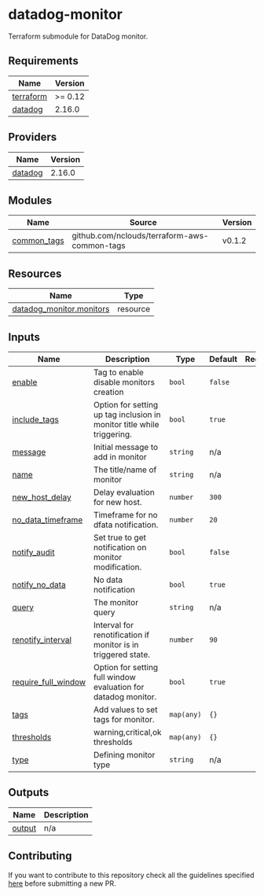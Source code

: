 # datadog-monitor

Terraform submodule for DataDog monitor.

<!-- BEGINNING OF PRE-COMMIT-TERRAFORM DOCS HOOK -->
## Requirements

| Name | Version |
|------|---------|
| <a name="requirement_terraform"></a> [terraform](#requirement\_terraform) | >= 0.12 |
| <a name="requirement_datadog"></a> [datadog](#requirement\_datadog) | 2.16.0 |

## Providers

| Name | Version |
|------|---------|
| <a name="provider_datadog"></a> [datadog](#provider\_datadog) | 2.16.0 |

## Modules

| Name | Source | Version |
|------|--------|---------|
| <a name="module_common_tags"></a> [common\_tags](#module\_common\_tags) | github.com/nclouds/terraform-aws-common-tags | v0.1.2 |

## Resources

| Name | Type |
|------|------|
| [datadog_monitor.monitors](https://registry.terraform.io/providers/DataDog/datadog/2.16.0/docs/resources/monitor) | resource |

## Inputs

| Name | Description | Type | Default | Required |
|------|-------------|------|---------|:--------:|
| <a name="input_enable"></a> [enable](#input\_enable) | Tag to enable disable monitors creation | `bool` | `false` | no |
| <a name="input_include_tags"></a> [include\_tags](#input\_include\_tags) | Option for setting up tag inclusion in monitor title while triggering. | `bool` | `true` | no |
| <a name="input_message"></a> [message](#input\_message) | Initial message to add in monitor | `string` | n/a | yes |
| <a name="input_name"></a> [name](#input\_name) | The title/name of monitor | `string` | n/a | yes |
| <a name="input_new_host_delay"></a> [new\_host\_delay](#input\_new\_host\_delay) | Delay evaluation for new host. | `number` | `300` | no |
| <a name="input_no_data_timeframe"></a> [no\_data\_timeframe](#input\_no\_data\_timeframe) | Timeframe for no dfata notification. | `number` | `20` | no |
| <a name="input_notify_audit"></a> [notify\_audit](#input\_notify\_audit) | Set true to get notification on monitor modification. | `bool` | `false` | no |
| <a name="input_notify_no_data"></a> [notify\_no\_data](#input\_notify\_no\_data) | No data notification | `bool` | `true` | no |
| <a name="input_query"></a> [query](#input\_query) | The monitor query | `string` | n/a | yes |
| <a name="input_renotify_interval"></a> [renotify\_interval](#input\_renotify\_interval) | Interval for renotification if monitor is in triggered state. | `number` | `90` | no |
| <a name="input_require_full_window"></a> [require\_full\_window](#input\_require\_full\_window) | Option for setting full window evaluation for datadog monitor. | `bool` | `true` | no |
| <a name="input_tags"></a> [tags](#input\_tags) | Add values to set tags for monitor. | `map(any)` | `{}` | no |
| <a name="input_thresholds"></a> [thresholds](#input\_thresholds) | warning,critical,ok thresholds | `map(any)` | `{}` | no |
| <a name="input_type"></a> [type](#input\_type) | Defining monitor type | `string` | n/a | yes |

## Outputs

| Name | Description |
|------|-------------|
| <a name="output_output"></a> [output](#output\_output) | n/a |
<!-- END OF PRE-COMMIT-TERRAFORM DOCS HOOK -->

## Contributing
If you want to contribute to this repository check all the guidelines specified [here](.github/CONTRIBUTING.md) before submitting a new PR.
